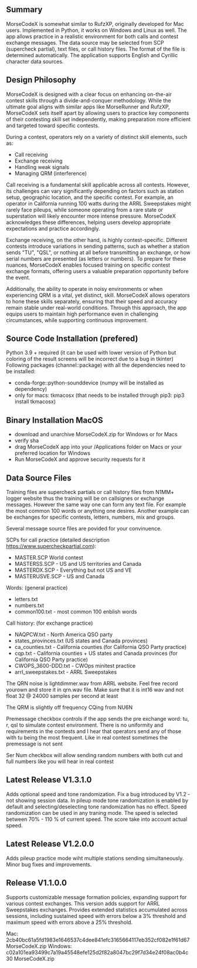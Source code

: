 ## Summary

MorseCodeX is somewhat similar to RufzXP, originally developed for Mac users. Implemented in Python, it works on Windows and Linux as well. The app allows practice in a realistic environment for both calls and contest exchange messages. The data source may be selected from SCP (supercheck partial), text files, or call history files. The format of the file is determined automatically. The application supports English and Cyrillic character data sources.

## Design Philosophy

MorseCodeX is designed with a clear focus on enhancing on-the-air contest skills through a divide-and-conquer methodology. While the ultimate goal aligns with similar apps like MorseRunner and RufzXP, MorseCodeX sets itself apart by allowing users to practice key components of their contesting skill set independently, making preparation more efficient and targeted toward specific contests.

During a contest, operators rely on a variety of distinct skill elements, such as:
- Call receiving
- Exchange receiving
- Handling weak signals
- Managing QRM (interference)

Call receiving is a fundamental skill applicable across all contests. However, its challenges can vary significantly depending on factors such as station setup, geographic location, and the specific contest. For example, an operator in California running 100 watts during the ARRL Sweepstakes might rarely face pileups, while someone operating from a rare state or superstation will likely encounter more intense pressure. MorseCodeX acknowledges these differences, helping users develop appropriate expectations and practice accordingly.

Exchange receiving, on the other hand, is highly contest-specific. Different contests introduce variations in sending patterns, such as whether a station sends "TU", "QSL", or nothing at all before transmitting an exchange, or how serial numbers are presented (as letters or numbers). To prepare for these nuances, MorseCodeX enables focused training on specific contest exchange formats, offering users a valuable preparation opportunity before the event.

Additionally, the ability to operate in noisy environments or when experiencing QRM is a vital, yet distinct, skill. MorseCodeX allows operators to hone these skills separately, ensuring that their speed and accuracy remain stable under real-world conditions. Through this approach, the app equips users to maintain high performance even in challenging circumstances, while supporting continuous improvement.


## Source Code Installation (prefered)

Python 3.9 + required (it can be used with lower version of Python but coloring of the result screens will be incorrect due to a bug in tkinter)
Following packages (channel::package) with all the dependencies need to be installed:
- conda-forge::python-sounddevice (numpy will be installed as dependency)
- only for macs: tkmacosx (that needs to be installed through pip3: pip3 install tkmacosx)

## Binary Installation MacOS

- download and unarchive MorseCodeX.zip for Windows or for Macs
- verify sha
- drag MorseCodeX app into your /Applications folder on Macs or your preferred location for Windows
- Run MorseCodeX and approve security requests for it

## Data Source Files

Training files are supercheck partials or call history files from N1MM+ logger website thus the training will be on callsignes or exchange messages. However the same way one can form any text file. For example the most common 100 words or anything one desires. Another example can be exchanges for specific contests, letters, numbers, mix and groups. 

Several message source files are povided for your convinuence.

SCPs for call practice (detailed description https://www.supercheckpartial.com):
- MASTER.SCP World contest
- MASTERSS.SCP - US and US territories and Canada
- MASTERDX.SCP - Everything but not US and VE
- MASTERUSVE.SCP - US and Canada

Words: (general practice)
- letters.txt
- numbers.txt
- common100.txt - most common 100 enblish words

Call history: (for exchange practice)
- NAQPCW.txt - North America QSO party 
- states_provinces.txt (US states and Canada provinces)
- ca_counties.txt - California counties (for California QSO Party practice)
- cqp.txt - California counties + US states and Canada provinces (for California QSO Party practice)
- CWOPS_3600-DDD.txt - CWOps minitest practice
- arrl_sweepstakes.txt - ARRL Sweepstakes

The QRN noise is lightdimmer.wav from ARRL website. Feel free record yourown and store it in qrn.wav file. Make sure that it is int16 wav and not float 32 @ 24000 samples per second at least

The QRM is slightly off frequency CQing from NU6N

Premessage checkbox controls if the app sends the pre exchange word: tu, r, qsl to simulate contest environment. There is no uniformity and requirements in the contests and I hear that operators send any of those with tu being the most frequent. Like in real contest sometimes the premessage is not sent

Ser Num checkbox will allow sending random numbers with both cut and full numbers like you will hear in real contest

## Latest Release V1.3.1.0

Adds optional speed and tone randomization. Fix a bug introduced by V1.2 - not showing session data. In pileup mode tone randomization is enabled by default and selecting/deselecting tone randomization has no effect. Speed randomization can be used in any traning mode. The speed is selected between 70% - 110 % of current speed. The score take into account actual speed.


## Latest Release V1.2.0.0

Adds pileup practice mode wiht multiple stations sending simultaneously. Minor bug fixes and improvements.

## Release V1.1.0.0

Supports customizable message formation policies, expanding support for various contest exchanges. This version adds support for ARRL Sweepstakes exchanges. Provides extended statistics accumulated across sessions, including sustained speed with errors below a 3% threshold and maximum speed with errors above a 25% threshold.

Mac: 2cb40bc61a5fd1983e1646537c4dee841efc3165664117eb352cf082e1f61d67  MorseCodeX.zip
Windows: c02a101ea93499c7a19a45548efe125d2f82a8047bc29f7d34e24f08ac0b4c30 MorseCodeX.zip


